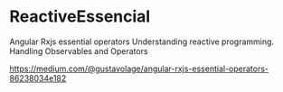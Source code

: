 # ReactiveEssencial
Angular Rxjs essential operators
Understanding reactive programming. Handling Observables and Operators

https://medium.com/@gustavolage/angular-rxjs-essential-operators-86238034e182
